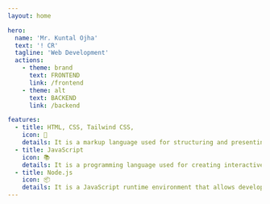 ```yaml
---
layout: home

hero:
  name: 'Mr. Kuntal Ojha'
  text: '! CR'
  tagline: 'Web Development'
  actions:
    - theme: brand
      text: FRONTEND
      link: /frontend
    - theme: alt
      text: BACKEND
      link: /backend

features:
  - title: HTML, CSS, Tailwind CSS,
    icon: 🎨
    details: It is a markup language used for structuring and presenting content on the World Wide Web.
  - title: JavaScript
    icon: 📚
    details: It is a programming language used for creating interactive effects within and around HTML and XML documents.
  - title: Node.js
    icon: 📦
    details: It is a JavaScript runtime environment that allows developers to run JavaScript code outside of a web browser, on the server-side.
---
```

